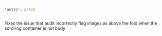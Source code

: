 ```yaml
---
'astro': patch
---
```


Fixes the issue that audit incorrectly flag images as above the fold when the scrolling container is not body
